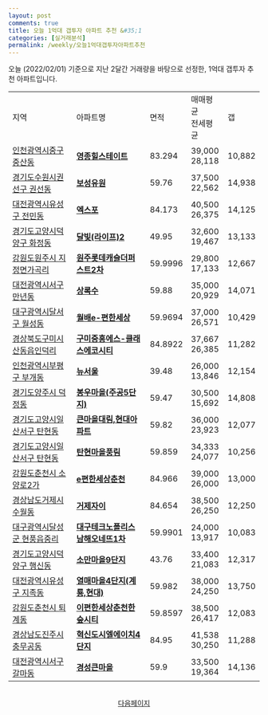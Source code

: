 ```yaml
---
layout: post
comments: true
title: 오늘 1억대 갭투자 아파트 추천 &#35;1
categories: [실거래분석]
permalink: /weekly/오늘1억대갭투자아파트추천
---
```


오늘 (2022/02/01) 기준으로 지난 2달간 거래량을 바탕으로 선정한,
1억대 갭투자 추천 아파트입니다.

<table class="sortable">
  <tr>
    <td>지역</td>
    <td>아파트명</td>
    <td>면적</td>
    <td>매매평균<br>전세평균</td>
    <td>갭</td>
  </tr>

  <tr class="item">
    <td><a href="/apt/인천광역시중구중산동">인천광역시중구 중산동</a></td>
    <td style="font-weight: bold;"><a href="/apt/인천광역시중구중산동영종힐스테이트">영종힐스테이트</a></td>
    <td>83.294</td>
    <td>39,000<br>28,118</td>
    <td>10,882</td>
  </tr>

  <tr class="item">
    <td><a href="/apt/경기도수원시권선구권선동">경기도수원시권선구 권선동</a></td>
    <td style="font-weight: bold;"><a href="/apt/경기도수원시권선구권선동보성유원">보성유원</a></td>
    <td>59.76</td>
    <td>37,500<br>22,562</td>
    <td>14,938</td>
  </tr>

  <tr class="item">
    <td><a href="/apt/대전광역시유성구전민동">대전광역시유성구 전민동</a></td>
    <td style="font-weight: bold;"><a href="/apt/대전광역시유성구전민동엑스포">엑스포</a></td>
    <td>84.173</td>
    <td>40,500<br>26,375</td>
    <td>14,125</td>
  </tr>

  <tr class="item">
    <td><a href="/apt/경기도고양시덕양구화정동">경기도고양시덕양구 화정동</a></td>
    <td style="font-weight: bold;"><a href="/apt/경기도고양시덕양구화정동달빛(라이프)2">달빛(라이프)2</a></td>
    <td>49.95</td>
    <td>32,600<br>19,467</td>
    <td>13,133</td>
  </tr>

  <tr class="item">
    <td><a href="/apt/강원도원주시지정면가곡리">강원도원주시 지정면가곡리</a></td>
    <td style="font-weight: bold;"><a href="/apt/강원도원주시지정면가곡리원주롯데캐슬더퍼스트2차">원주롯데캐슬더퍼스트2차</a></td>
    <td>59.9996</td>
    <td>29,800<br>17,133</td>
    <td>12,667</td>
  </tr>

  <tr class="item">
    <td><a href="/apt/대전광역시서구만년동">대전광역시서구 만년동</a></td>
    <td style="font-weight: bold;"><a href="/apt/대전광역시서구만년동상록수">상록수</a></td>
    <td>59.88</td>
    <td>35,000<br>20,929</td>
    <td>14,071</td>
  </tr>

  <tr class="item">
    <td><a href="/apt/대구광역시달서구월성동">대구광역시달서구 월성동</a></td>
    <td style="font-weight: bold;"><a href="/apt/대구광역시달서구월성동월배e-편한세상">월배e-편한세상</a></td>
    <td>59.9694</td>
    <td>37,000<br>26,571</td>
    <td>10,429</td>
  </tr>

  <tr class="item">
    <td><a href="/apt/경상북도구미시산동읍인덕리">경상북도구미시 산동읍인덕리</a></td>
    <td style="font-weight: bold;"><a href="/apt/경상북도구미시산동읍인덕리구미중흥에스-클래스에코시티">구미중흥에스-클래스에코시티</a></td>
    <td>84.8922</td>
    <td>37,667<br>26,385</td>
    <td>11,282</td>
  </tr>

  <tr class="item">
    <td><a href="/apt/인천광역시부평구부개동">인천광역시부평구 부개동</a></td>
    <td style="font-weight: bold;"><a href="/apt/인천광역시부평구부개동뉴서울">뉴서울</a></td>
    <td>39.48</td>
    <td>26,000<br>13,846</td>
    <td>12,154</td>
  </tr>

  <tr class="item">
    <td><a href="/apt/경기도양주시덕정동">경기도양주시 덕정동</a></td>
    <td style="font-weight: bold;"><a href="/apt/경기도양주시덕정동봉우마을(주공5단지)">봉우마을(주공5단지)</a></td>
    <td>59.47</td>
    <td>30,500<br>15,692</td>
    <td>14,808</td>
  </tr>

  <tr class="item">
    <td><a href="/apt/경기도고양시일산서구탄현동">경기도고양시일산서구 탄현동</a></td>
    <td style="font-weight: bold;"><a href="/apt/경기도고양시일산서구탄현동큰마을대림,현대아파트">큰마을대림,현대아파트</a></td>
    <td>59.82</td>
    <td>36,000<br>23,923</td>
    <td>12,077</td>
  </tr>

  <tr class="item">
    <td><a href="/apt/경기도고양시일산서구탄현동">경기도고양시일산서구 탄현동</a></td>
    <td style="font-weight: bold;"><a href="/apt/경기도고양시일산서구탄현동탄현마을풍림">탄현마을풍림</a></td>
    <td>59.859</td>
    <td>34,333<br>24,077</td>
    <td>10,256</td>
  </tr>

  <tr class="item">
    <td><a href="/apt/강원도춘천시소양로2가">강원도춘천시 소양로2가</a></td>
    <td style="font-weight: bold;"><a href="/apt/강원도춘천시소양로2가e편한세상춘천">e편한세상춘천</a></td>
    <td>84.966</td>
    <td>39,000<br>26,000</td>
    <td>13,000</td>
  </tr>

  <tr class="item">
    <td><a href="/apt/경상남도거제시수월동">경상남도거제시 수월동</a></td>
    <td style="font-weight: bold;"><a href="/apt/경상남도거제시수월동거제자이">거제자이</a></td>
    <td>84.654</td>
    <td>38,500<br>26,250</td>
    <td>12,250</td>
  </tr>

  <tr class="item">
    <td><a href="/apt/대구광역시달성군현풍읍중리">대구광역시달성군 현풍읍중리</a></td>
    <td style="font-weight: bold;"><a href="/apt/대구광역시달성군현풍읍중리대구테크노폴리스남해오네뜨1차">대구테크노폴리스남해오네뜨1차</a></td>
    <td>59.9901</td>
    <td>24,000<br>13,917</td>
    <td>10,083</td>
  </tr>

  <tr class="item">
    <td><a href="/apt/경기도고양시덕양구행신동">경기도고양시덕양구 행신동</a></td>
    <td style="font-weight: bold;"><a href="/apt/경기도고양시덕양구행신동소만마을9단지">소만마을9단지</a></td>
    <td>43.76</td>
    <td>33,400<br>21,083</td>
    <td>12,317</td>
  </tr>

  <tr class="item">
    <td><a href="/apt/대전광역시유성구지족동">대전광역시유성구 지족동</a></td>
    <td style="font-weight: bold;"><a href="/apt/대전광역시유성구지족동열매마을4단지(계룡,현대)">열매마을4단지(계룡,현대)</a></td>
    <td>59.982</td>
    <td>38,000<br>24,250</td>
    <td>13,750</td>
  </tr>

  <tr class="item">
    <td><a href="/apt/강원도춘천시퇴계동">강원도춘천시 퇴계동</a></td>
    <td style="font-weight: bold;"><a href="/apt/강원도춘천시퇴계동이편한세상춘천한숲시티">이편한세상춘천한숲시티</a></td>
    <td>59.8597</td>
    <td>38,500<br>26,417</td>
    <td>12,083</td>
  </tr>

  <tr class="item">
    <td><a href="/apt/경상남도진주시충무공동">경상남도진주시 충무공동</a></td>
    <td style="font-weight: bold;"><a href="/apt/경상남도진주시충무공동혁신도시엘에이치4단지">혁신도시엘에이치4단지</a></td>
    <td>84.95</td>
    <td>41,538<br>30,250</td>
    <td>11,288</td>
  </tr>

  <tr class="item">
    <td><a href="/apt/대전광역시서구갈마동">대전광역시서구 갈마동</a></td>
    <td style="font-weight: bold;"><a href="/apt/대전광역시서구갈마동경성큰마을">경성큰마을</a></td>
    <td>59.9</td>
    <td>33,500<br>19,364</td>
    <td>14,136</td>
  </tr>

  <tr>
      <script async src="https://pagead2.googlesyndication.com/pagead/js/adsbygoogle.js?client=ca-pub-3485438051770037"
          crossorigin="anonymous"></script>
      <ins class="adsbygoogle"
          style="display:block"
          data-ad-format="fluid"
          data-ad-layout-key="-fb+5w+4e-db+86"
          data-ad-client="ca-pub-3485438051770037"
          data-ad-slot="1827090281"></ins>
      <script>
          (adsbygoogle = window.adsbygoogle || []).push({});
      </script>
  </tr>

</table>
<br>
<center><a href="/weekly/오늘1억대갭투자아파트추천2">다음페이지</a></center>
<br><br>
